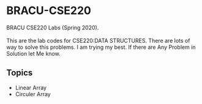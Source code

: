 # BRACU-CSE220
BRACU CSE220 Labs (Spring 2020). <br> <br>
This are the lab codes for CSE220:DATA STRUCTURES. There are lots of way to solve this problems. I am trying my best. If there are Any Problem in Solution let Me know. 

<h2>Topics</h2>
  <ul>
  <li>Linear Array</li>
  <li>Circuler Array</li>
</ul>

